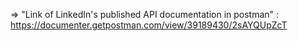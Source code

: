 => "Link of LinkedIn's published API documentation in postman" : https://documenter.getpostman.com/view/39189430/2sAYQUpZcT 